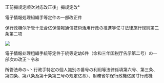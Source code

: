 正前揭规定順次对応改正後」揭规定改°

電子情報処理組織手等定件の一部改正件

保行政機尔所管十法合亿保情報通信技術活用行政の推進等亿寸法律施行规则第二条第二项

![](https://www.nta.go.jp/tmp/013fffdb-057c-478a-b9b0-5110f42eb046/images/92c63cdb865c2c3b1e72d2169db1cf1d7bad34dc519d2782aa2ecdd8ef708e6d.jpg)

電子情報处理粗織手統等定件于統等定幼6件（命和三年国税厅告示第二号）の一部次の改正丶令和

所管法命の~丶行政手特定の個人識别の番号の利用等法律係填第六号、第三条、第四条、第八条及第十条第三号の规定亿基）、財務省尔保行政機亿属寸行政機